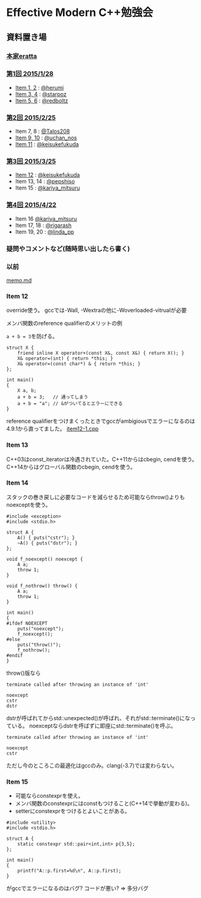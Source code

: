 # Effective Modern C++勉強会


## 資料置き場

### [本家eratta](http://www.aristeia.com/BookErrata/emc++-errata.html)

### [第1回 2015/1/28](https://atnd.org/events/60511)

* [Item 1, 2](http://www.slideshare.net/herumi/template-44013078) : [@herumi](https://twitter.com/herumi)
* [Item 3, 4](http://www.slideshare.net/starpos/effective-modern-c-1-item34) : [@starpoz](https://twitter.com/starpoz)
* [Item 5, 6](http://www.slideshare.net/taka111/emcpp0506) : [@redboltz](https://twitter.com/redboltz)

### [第2回 2015/2/25](https://atnd.org/events/62014)

* Item 7, 8 : [@Talos208](https://twitter.com/Talos208)
* [Item 9, 10](http://www.slideshare.net/uchan_nos/effective-modern-c-2pptx) : [@uchan_nos](https://twitter.com/uchan_nos)
* [Item 11](http://www.slideshare.net/KeisukeFukuda/effective-modern-c2-item1011) : [@keisukefukuda](https://twitter.com/keisukefukuda)

### [第3回 2015/3/25](https://atnd.org/events/63259)

* [Item 12](http://www.slideshare.net/KeisukeFukuda/effective-modern-c-3) : [@keisukefukuda](https://twitter.com/keisukefukuda)
* Item 13, 14 : [@pepshiso](https://twitter.com/pepshiso)
* Item 15 : [@kariya_mitsuru](https://twitter.com/kariya_mitsuru)

### [第4回 2015/4/22](https://atnd.org/events/64371)

* Item 16 [@kariya_mitsuru](https://twitter.com/kariya_mitsuru)
* Item 17, 18 : [@rigarash](https://twitter.com/rigarash)
* Item 19, 20 : [@linda_pp](https://twitter.com/linda_pp)

### 疑問やコメントなど(随時思い出したら書く)

### 以前

[memo.md](memo.md)

### Item 12
override使う。
gccでは-Wall, -Wextraの他に-Woverloaded-vitrualが必要

メンバ関数のreference qualifierのメリットの例

`a + b = 3`を防げる。
```
struct X {
    friend inline X operator+(const X&, const X&) { return X(); }
    X& operator=(int) { return *this; }
    X& operator=(const char*) & { return *this; }
};

int main()
{
    X a, b;
    a + b = 3;   // 通ってしまう
    a + b = "a"; // &がついてるとエラーにできる
}
```

reference qualifierをつけまくったときでgccがambigiousでエラーになるのは4.9.1から直ってました。
[item12-1.cpp](src/item12-1.cpp)

### Item 13
C++03はconst_iteratorは冷遇されていた。C++11からはcbegin, cendを使う。
C++14からはグローバル関数のcbegin, cendを使う。
### Item 14
スタックの巻き戻しに必要なコードを減らせるため可能ならthrow()よりもnoexceptを使う。
```
#include <exception>
#include <stdio.h>

struct A {
    A() { puts("cstr"); }
    ~A() { puts("dstr"); }
};

void f_noexcept() noexcept {
    A a;
    throw 1;
}

void f_nothrow() throw() {
    A a;
    throw 1;
}

int main()
{
#ifdef NOEXCEPT
    puts("noexcept");
    f_noexcept();
#else
    puts("throw()");
    f_nothrow();
#endif
}
```
throw()版なら
```
terminate called after throwing an instance of 'int'

noexcept
cstr
dstr
```
dstrが呼ばれてからstd::unexpected()が呼ばれ、それがstd::terminate()になっている。
noexceptならdstrを呼ばずに即座にstd::terminate()を呼ぶ。
```
terminate called after throwing an instance of 'int'

noexcept
cstr
```
ただし今のところこの最適化はgccのみ。clang(-3.7)では変わらない。

### Item 15
* 可能ならconstexprを使え。
* メンバ関数のconstexprにはconstもつけること(C++14で挙動が変わる)。
* setterにconstexprをつけるとよいことがある。

```
#include <utility>
#include <stdio.h>

struct A {
    static constexpr std::pair<int,int> p{3,5};
};

int main()
{
    printf("A::p.first=%d\n", A::p.first);
}
```
がgccでエラーになるのはバグ? コードが悪い?
=> 多分バグ
